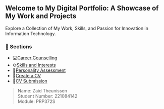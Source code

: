 ## Welcome to My Digital Portfolio: A Showcase of My Work and Projects

Explore a Collection of My Work, Skills, and Passion for Innovation in Information Technology.

### 📂 Sections

- 💻[Career Counselling](career-counselling.md)
- ⚙️[Skills and Interests](skills-and-interests.md)
- 🧠[Personality Assessment](personality-assessment.md)
- 📝[Create a CV](create-a-cv.md)
- 📃[CV Submission](cv-submission.md)  

> Name: Zaid Theunissen  
> Student Number: 221084142  
> Module: PRP372S
